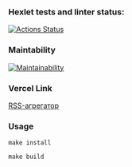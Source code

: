 ### Hexlet tests and linter status:
[![Actions Status](https://github.com/lasnick7/frontend-project-11/actions/workflows/hexlet-check.yml/badge.svg)](https://github.com/lasnick7/frontend-project-11/actions)

### Maintability
[![Maintainability](https://api.codeclimate.com/v1/badges/958c4c549419dd64e8d4/maintainability)](https://codeclimate.com/github/lasnick7/frontend-project-11/maintainability)

### Vercel Link
[RSS-агрегатор](https://frontend-project-11-eta-lemon.vercel.app/ "RSS-агрегатор")

### Usage

```
make install
```
```
make build
```
